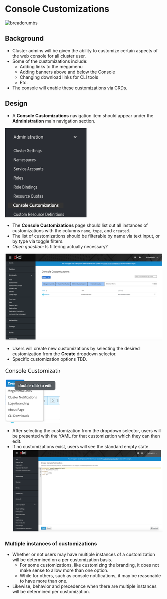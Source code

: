 # Console Customizations

![breadcrumbs](img/breadcrumbs.png)

## Background
* Cluster admins will be given the ability to customize certain aspects of the web console for all cluster user.
* Some of the customizations include:
  * Adding links to the megamenu
  * Adding banners above and below the Console
  * Changing download links for CLI tools
  * Etc.
* The console will enable these customizations via CRDs.

## Design
* A **Console Customizations** navigation item should appear under the **Administration** main navigation section.

![main nav](img/main-nav.png)

* The **Console Customizations** page should list out all instances of customizations with the columns `name`, `type`, and `created`.
* The list of customizations should be filterable by name via text input, or by type via toggle filters.
* _Open question:_ Is filtering actually necessary?

![customizations list](img/customizations-list.png)

* Users will create new customizations by selecting the desired customization from the **Create** dropdown selector.
* Specific customization options TBD.

![create selector](img/create-selector.png)

* After selecting the customization from the dropdown selector, users will be presented with the YAML for that customization which they can then edit.
* If no customizations exist, users will see the standard empty state.
![customization yaml](img/customization-yaml.png)

### Multiple instances of customizations
* Whether or not users may have multiple instances of a customization will be determined on a per customization basis.
  * For some customizations, like customizing the branding, it does not make sense to allow more than one option.
  * While for others, such as console notifications, it may be reasonable to have more than one.
* Likewise, behavior and precedence when there are multiple instances will be determined per customization.
